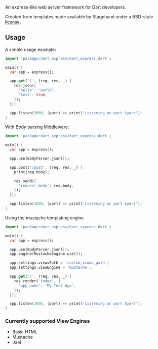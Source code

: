 An express-like web server framework for Dart developers.

Created from templates made available by Stagehand under a BSD-style
[license](https://github.com/dart-lang/stagehand/blob/master/LICENSE).

## Usage

A simple usage example:

```dart
import 'package:dart_express/dart_express.dart';

main() {
  var app = express();

  app.get('/', (req, res, _) {
    res.json({
      'hello': 'world',
      'test': true,
    });
  });

  app.listen(3000, (port) => print('Listening on port $port');
}
```

With Body parsing Middleware:

```dart
import 'package:dart_express/dart_express.dart';

main() {
  var app = express();

  app.use(BodyParser.json());

  app.post('/post', (req, res, _) {
    print(req.body);

    res.send({
      'request_body': req.body,
    });
  });

  app.listen(3000, (port) => print('Listening on port $port');
}
```

Using the mustache templating engine

```dart
import 'package:dart_express/dart_express.dart';

main() {
  var app = express();

  app.use(BodyParser.json());
  app.engine(MustacheEngine.use());

  app.settings.viewsPath = 'custom_views_path';
  app.settings.viewEngine = 'mustache';

  app.get('/', (req, res, _) {
    res.render('index', {
      'app_name': 'My Test App',
    });
  });

  app.listen(3000, (port) => print('Listening on port $port');
}
```

### Currently supported View Engines
- Basic HTML
- Mustache
- Jael